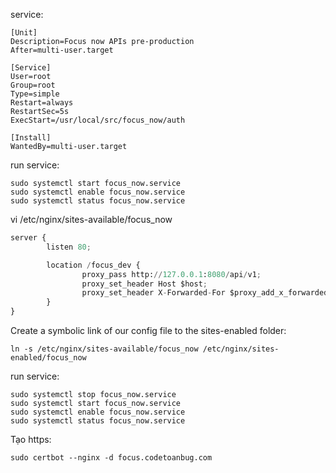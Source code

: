 
service:
```
[Unit]
Description=Focus now APIs pre-production
After=multi-user.target

[Service]
User=root
Group=root
Type=simple
Restart=always
RestartSec=5s
ExecStart=/usr/local/src/focus_now/auth

[Install]
WantedBy=multi-user.target

```
run service:
```
sudo systemctl start focus_now.service
sudo systemctl enable focus_now.service
sudo systemctl status focus_now.service
```

vi /etc/nginx/sites-available/focus_now
```python
server {
        listen 80;

        location /focus_dev {
                proxy_pass http://127.0.0.1:8080/api/v1;
                proxy_set_header Host $host;
                proxy_set_header X-Forwarded-For $proxy_add_x_forwarded_for;
        }         
}

```
Create a symbolic link of our config file to the sites-enabled folder:
```
ln -s /etc/nginx/sites-available/focus_now /etc/nginx/sites-enabled/focus_now
```

run service:
```
sudo systemctl stop focus_now.service
sudo systemctl start focus_now.service
sudo systemctl enable focus_now.service
sudo systemctl status focus_now.service
```

Tạo https:
```
sudo certbot --nginx -d focus.codetoanbug.com
```